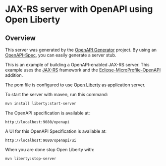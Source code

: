# JAX-RS server with OpenAPI using Open Liberty

## Overview
This server was generated by the [OpenAPI Generator](https://openapi-generator.tech) project. By using an
[OpenAPI-Spec](https://openapis.org), you can easily generate a server stub.

This is an example of building a OpenAPI-enabled JAX-RS server.
This example uses the [JAX-RS](https://jax-rs-spec.java.net/) framework and
the [Eclipse-MicroProfile-OpenAPI](https://github.com/eclipse/microprofile-open-api) addition.

The pom file is configured to use [Open Liberty](https://openliberty.io/) as application server.


To start the server with maven, run this command:

```bash
mvn install liberty:start-server
```

The OpenAPI specification is available at:

```
http://localhost:9080/openapi
```

A UI for this OpenAPI Specification is available at:

```
http://localhost:9080/openapi/ui
```

When you are done stop Open Liberty with:

```
mvn liberty:stop-server
```

